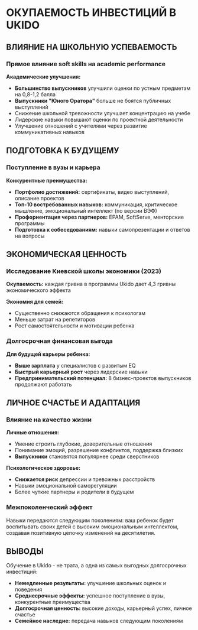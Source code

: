 # ОКУПАЕМОСТЬ ИНВЕСТИЦИЙ В UKIDO

## ВЛИЯНИЕ НА ШКОЛЬНУЮ УСПЕВАЕМОСТЬ

### Прямое влияние soft skills на academic performance
**Академические улучшения:**
- **Большинство выпускников** улучшили оценки по устным предметам на 0,8-1,2 балла
- **Выпускники "Юного Оратора"** больше не боятся публичных выступлений
- Снижение школьной тревожности улучшает концентрацию на учебе
- Лидерские навыки повышают оценки по проектной деятельности
- Улучшение отношений с учителями через развитие коммуникативных навыков

## ПОДГОТОВКА К БУДУЩЕМУ

### Поступление в вузы и карьера
**Конкурентные преимущества:**
- **Портфолио достижений:** сертификаты, видео выступлений, описание проектов
- **Топ-10 востребованных навыков:** коммуникация, критическое мышление, эмоциональный интеллект (по версии ВЭФ)
- **Профориентация через партнеров:** EPAM, SoftServe, менторские программы
- **Подготовка к собеседованиям:** навыки самопрезентации и ответов на вопросы

## ЭКОНОМИЧЕСКАЯ ЦЕННОСТЬ

### Исследование Киевской школы экономики (2023)
**Окупаемость:** каждая гривна в программы Ukido дает 4,3 гривны экономического эффекта

**Экономия для семей:**
- Существенно снижаются обращения к психологам
- Меньше затрат на репетиторов
- Рост самостоятельности и мотивации ребенка

### Долгосрочная финансовая выгода
**Для будущей карьеры ребенка:**
- **Выше зарплата** у специалистов с развитым EQ
- **Быстрый карьерный рост** через лидерские навыки
- **Предпринимательский потенциал:** 8 бизнес-проектов выпускников продолжают работать

## ЛИЧНОЕ СЧАСТЬЕ И АДАПТАЦИЯ

### Влияние на качество жизни
**Личные отношения:**
- Умение строить глубокие, доверительные отношения
- Понимание эмоций, разрешение конфликтов, поддержка близких
- **Выпускники** становятся популярнее среди сверстников

**Психологическое здоровье:**
- **Снижается риск** депрессии и тревожных расстройств
- Навыки эмоциональной саморегуляции
- Более чуткие партнеры и родители в будущем

### Межпоколенческий эффект
Навыки передаются следующим поколениям: ваш ребенок будет воспитывать своих детей с высоким эмоциональным интеллектом, создавая позитивную цепочку изменений на десятилетия.

## ВЫВОДЫ

Обучение в Ukido - не трата, а одна из самых выгодных долгосрочных инвестиций:
- **Немедленные результаты:** улучшение школьных оценок и поведения
- **Среднесрочные эффекты:** успешное поступление в вузы, конкурентные преимущества
- **Долгосрочная ценность:** высокие доходы, карьерный успех, личное счастье
- **Семейное наследие:** передача навыков следующим поколениям